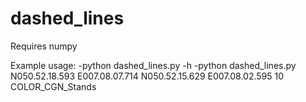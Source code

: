 # dashed_lines

Requires numpy

Example usage: 
-python dashed_lines.py -h
-python dashed_lines.py N050.52.18.593 E007.08.07.714 N050.52.15.629 E007.08.02.595 10 COLOR_CGN_Stands
